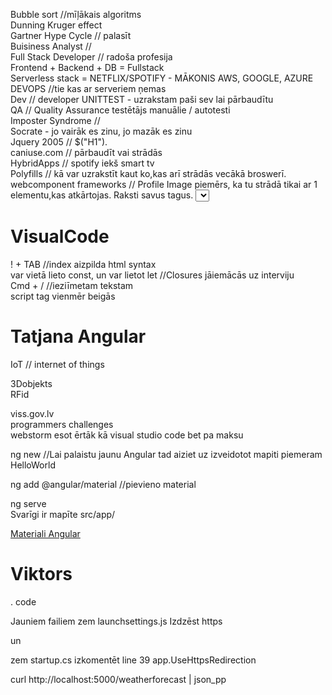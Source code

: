 Bubble sort //mīļākais algoritms  
Dunning Kruger effect  
Gartner Hype Cycle // palasīt  
Buisiness Analyst //  
Full Stack Developer // radoša profesija  
Frontend + Backend + DB = Fullstack  
Serverless stack = NETFLIX/SPOTIFY - MĀKONIS AWS, GOOGLE, AZURE  
DEVOPS //tie kas ar serveriem ņemas  
Dev // developer UNITTEST - uzrakstam paši sev lai pārbaudītu  
QA // Quality Assurance testētājs manuālie / autotesti  
Imposter Syndrome //   
Socrate - jo vairāk es zinu, jo mazāk es zinu  
Jquery 2005 // $("H1").  
caniuse.com // pārbaudīt vai strādās  
HybridApps // spotify iekš smart tv  
Polyfills // kā var uzrakstīt kaut ko,kas arī strādās vecākā broswerī.  
webcomponent frameworks // Profile Image piemērs, ka tu strādā tikai ar 1 elementu,kas atkārtojas. Raksti savus tagus. <select>  
w3c validator // pārbauda Markup Validation  
stateofjs.com  
singlepage application SPA// google search bar, facebook pull info ko vajag.  
ecmascript //standarts implementācijas caur JavaScript  
vanillajs // tīrs JS bez framework(ajax utt)  
rockstar language // kā izveidot jaunu valodu   
npm vai yarnpkg //   
brandon eich // Izdomāja JavaScript 1995 10 dienās. Šobrīd strādā pie BRAVE   
array // masīvs  
regex // regulārās ekspresijas  
Legacy // vecs kods, kuru var pārrakstīt  
asynchrone javascript // zemapziņa  
academind YT schwarzmuller // labs mācību materiāls  
Angular.js // ātra lietošana,bet dead  
Svelte //  
AlpineJS // moderns  
Ci/CD // continues integration  
TypeScript // tas pats JavaScript tikai tipizēts  
Performance vs Readability  
Solid OOP // apskatīties Youtube, toeriju  


# VisualCode  
  
! + TAB //index aizpilda html syntax  
var vietā lieto const, un var lietot let //Closures jāiemācās uz interviju  
Cmd + / //ieziīmetam tekstam  
script tag vienmēr beigās  
  
# Tatjana Angular  
  
IoT // internet of things  
  
3Dobjekts  
RFid  
  
viss.gov.lv  
programmers challenges  
webstorm esot ērtāk kā visual studio code bet pa maksu
  
ng new //Lai palaistu jaunu Angular
tad aiziet uz izveidotot mapiti piemeram HelloWorld  

ng add @angular/material  //pievieno material
 
ng serve  
Svarīgi ir mapīte src/app/ 

[Materiali Angular](https://material.angular.io/components/categories)  
  
# Viktors  

. code

Jauniem failiem zem launchsettings.js Izdzēst https

un

zem startup.cs izkomentēt line 39 app.UseHttpsRedirection

curl http://localhost:5000/weatherforecast | json_pp


